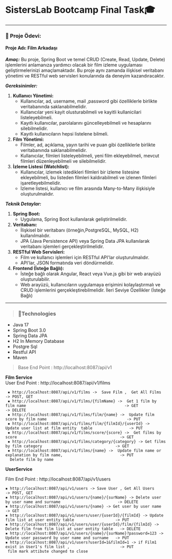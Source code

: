 # SistersLab Bootcamp Final Task🎓

-----------------------------------------------------------------

### 🎯 Proje Ödevi:

#### Proje Adı: Film Arkadaşı
***Amaç:***
Bu proje, Spring Boot ve temel CRUD (Create, Read, Update, Delete) işlemlerini anlamanıza yardımcı olacak bir film izleme uygulaması geliştirmelerinizi amaçlamaktadır. Bu proje aynı zamanda ilişkisel veritabanı yönetimi ve RESTful web servisleri konularında da deneyim kazandıracaktır.

***Gereksinimler:***
1. **Kullanıcı Yönetimi:**
   - Kullanıcılar, ad, username, mail ,password gibi özelliklerle birlikte veritabanında saklanabilmelidir.
   - Kullanıcılar yeni kayit olusturabilmeli ve kayitli kullanicilari listeleyebilmeli.
   - Kayıtlı kullanıcılar, parolalarını güncelleyebilmeli ve hesaplarını silebilmelidir.
   - Kayıtlı kullanıcıların hepsi listelene bilmeli.
2. **Film Yönetimi:**
   - Filmler, ad, açıklama, yayın tarihi ve puan gibi özelliklerle birlikte veritabanında saklanabilmelidir.
   - Kullanıcılar, filmleri listeleyebilmeli, yeni film ekleyebilmeli, mevcut filmleri düzenleyebilmeli ve silebilmelidir.
3. **İzleme Listesi (Watchlist):**
   - Kullanıcılar, izlemek istedikleri filmleri bir izleme listesine ekleyebilmeli, bu listeden filmleri kaldırabilmeli ve izlenen filmleri işaretleyebilmelidir.
   - İzleme listesi, kullanıcı ve film arasında Many-to-Many ilişkisiyle oluşturulmalıdır.

***Teknik Detaylar:***
1. **Spring Boot:**
   - Uygulama, Spring Boot kullanılarak geliştirilmelidir.
2. **Veritabanı:**
   - İlişkisel bir veritabanı (örneğin,PostgreSQL, MySQL, H2) kullanılmalıdır.
   - JPA (Java Persistence API) veya Spring Data JPA kullanılarak veritabanı işlemleri gerçekleştirilmelidir.
3. **RESTful Web Servisleri:**
   - Film ve kullanıcı işlemleri için RESTful API'lar oluşturulmalıdır.
   - API'lar, JSON formatında veri döndürmelidir.
4. **Frontend (İsteğe Bağlı):**
   - İsteğe bağlı olarak Angular, React veya Vue.js gibi bir web arayüzü oluşturulabilir.
   - Web arayüzü, kullanıcıların uygulamaya erişimini kolaylaştırmalı ve CRUD işlemlerini gerçekleştirebilmelidir.
     İleri Seviye Özellikler (İsteğe Bağlı)


------------------------------------------

>### 📌Technologies
* Java 17
* Spring Boot 3.0
* Spring Data JPA
* H2 In Memory Database
* Postgre Sql
* Restful API
* Maven

>Base End Point : http://localhost:8087/api/v1


**Film Service**<br>
User End Point : http://localhost:8087/api/v1/films
``` 
 ▪️ http://localhost:8087/api/v1/films ->  Save Film ,  Get All Films                                                   -> POST, GET
 ▪️ http://localhost:8087/api/v1/films/{filmName} ->  Get 1 film by film name                                           -> GET                                                                                                -> DELETE
 ▪️ http://localhost:8087/api/v1/films/film/{name} ->  Update film score by film name                                   -> PUT
 ▪️ http://localhost:8087/api/v1/films/film/{filmId}/{userId} ->  Update user list at film entity  table                -> PUT
 ▪️ http://localhost:8087/api/v1/films/score/{score} ->  Get films by score                                             -> GET
 ▪️ http://localhost:8087/api/v1/films/category/{category} -> Get films by film category                                -> GET
 ▪️ http://localhost:8087/api/v1/films/{name} ->  Update film name or explanation by film name,                         -> PUT
  Delete film by name 

```


**UserService**

Film End Point : http://localhost:8087/api/v1/users
``` 
▪️ http://localhost:8087/api/v1/users -> Save User , Get All Users                                                     -> POST, GET
▪️ http://localhost:8087/api/v1/users/{name}/{surName} -> Delete user by user name and surname                         -> DELETE
▪️ http://localhost:8087/api/v1/users/{name} -> Get user by user name                                                  -> GET
▪️ http://localhost:8087/api/v1/users/user/{userId}/{filmId} -> Update film list at user entity table                  -> PUT
▪️ http://localhost:8087/api/v1/users/user/{userId}/film/{filmId} -> Delete film from film list at user entity table   -> DELETE                                                                               
▪️ http://localhost:8087/api/v1/users/{name}/{surName}?password=123 -> Update user password by user name and surname   -> PUT
▪️ http://localhost:8087/api/v1/users?userId=1&filmId=1 -> if Film1  exist in User1's film list ,                      -> PUT
 film mark attibute changed to close  

```





